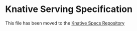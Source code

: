 # Knative Serving Specification

This file has been moved to the [Knative Specs Repository](https://github.com/knative/specs/blob/main/specs/serving/README.md)
